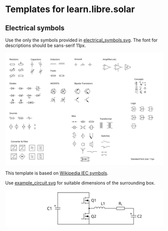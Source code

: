 # Templates for learn.libre.solar

## Electrical symbols

Use the only the symbols provided in [electrical_symbols.svg](electrical_symbols.svg). The font for descriptions should be sans-serif 11px.

![electrical_symbols.svg](electrical_symbols.svg)

This template is based on [Wikipedia IEC symbols](https://commons.wikimedia.org/wiki/File:Electrical_Symbols_IEC.svg).

Use [example_circuit.svg](example_circuit.svg) for suitable dimensions of the surrounding box.

![example_circuit.svg](example_circuit.svg)
